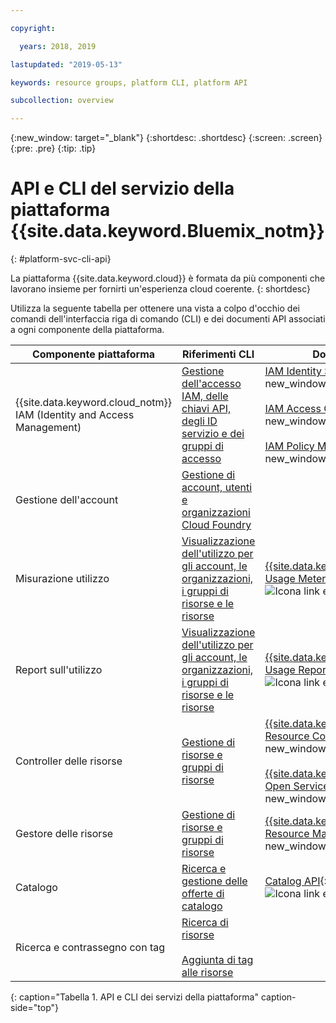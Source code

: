 ```yaml
---

copyright:

  years: 2018, 2019

lastupdated: "2019-05-13"

keywords: resource groups, platform CLI, platform API

subcollection: overview

---
```


{:new_window: target="_blank"}
{:shortdesc: .shortdesc}
{:screen: .screen}
{:pre: .pre}
{:tip: .tip}

# API e CLI del servizio della piattaforma {{site.data.keyword.Bluemix_notm}}
{: #platform-svc-cli-api}

La piattaforma {{site.data.keyword.cloud}} è formata da più componenti che lavorano insieme per fornirti un'esperienza cloud coerente.
{: shortdesc}

Utilizza la seguente tabella per ottenere una vista a colpo d'occhio dei comandi dell'interfaccia riga di comando (CLI) e dei documenti API associati a ogni componente della piattaforma.

| Componente piattaforma | Riferimenti CLI | Documenti API |
| ----- | ----- | ----- |
| {{site.data.keyword.cloud_notm}} IAM (Identity and Access Management) | [Gestione dell'accesso IAM, delle chiavi API, degli ID servizio e dei gruppi di accesso](/docs/cli/reference/ibmcloud?topic=cloud-cli-ibmcloud_commands_iam) | [IAM Identity Services API](https://console.cloud.ibm.com/apidocs/iam-identity-token-api){: new_window} ![Icona link esterno](../icons/launch-glyph.svg "Icona link esterno") <br><br>  [IAM Access Groups API](https://console.cloud.ibm.com/apidocs/iam-access-groups){: new_window} ![Icona link esterno](../icons/launch-glyph.svg "Icona link esterno") <br><br> [IAM Policy Management API](https://console.cloud.ibm.com/apidocs/iam-policy-management){: new_window} ![Icona link esterno](../icons/launch-glyph.svg "Icona link esterno") |
| Gestione dell'account | [Gestione di account, utenti e organizzazioni Cloud Foundry](/docs/cli/reference/ibmcloud?topic=cloud-cli-ibmcloud_commands_account) | |
| Misurazione utilizzo | [Visualizzazione dell'utilizzo per gli account, le organizzazioni, i gruppi di risorse e le risorse](/docs/cli/reference/ibmcloud?topic=cloud-cli-ibmcloud_billing) |  [{{site.data.keyword.Bluemix_notm}} Usage Metering](https://console.cloud.ibm.com/apidocs/usage-metering){: new_window} ![Icona link esterno](../icons/launch-glyph.svg "Icona link esterno") |
| Report sull'utilizzo |  [Visualizzazione dell'utilizzo per gli account, le organizzazioni, i gruppi di risorse e le risorse](/docs/cli/reference/ibmcloud?topic=cloud-cli-ibmcloud_billing) |  [{{site.data.keyword.Bluemix_notm}} Usage Reports](https://console.cloud.ibm.com/apidocs/metering-reporting){: new_window} ![Icona link esterno](../icons/launch-glyph.svg "Icona link esterno") |
| Controller delle risorse | [Gestione di risorse e gruppi di risorse](/docs/cli/reference/ibmcloud?topic=cloud-cli-ibmcloud_commands_resource) | [{{site.data.keyword.Bluemix_notm}} Resource Controller API](https://console.cloud.ibm.com/apidocs/resource-controller){: new_window} ![Icona link esterno](../icons/launch-glyph.svg "Icona link esterno") <br><br> [{{site.data.keyword.cloud_notm}} Open Service Broker API](https://console.cloud.ibm.com/apidocs/ibm-cloud-osb-api){: new_window} ![Icona link esterno](../icons/launch-glyph.svg "Icona link esterno") |
| Gestore delle risorse | [Gestione di risorse e gruppi di risorse](/docs/cli/reference/ibmcloud?topic=cloud-cli-ibmcloud_commands_resource) | [{{site.data.keyword.Bluemix_notm}} Resource Manager API](https://console.cloud.ibm.com/apidocs/resource-manager){: new_window} ![Icona link esterno](../icons/launch-glyph.svg "Icona link esterno") |
| Catalogo | [Ricerca e gestione delle offerte di catalogo](/docs/cli/reference/ibmcloud?topic=cloud-cli-ibmcloud_catalog) | [Catalog API](https://console.cloud.ibm.com/apidocs/globalcatalog){: new_window} ![Icona link esterno](../icons/launch-glyph.svg "Icona link esterno") |
| Ricerca e contrassegno con tag | [Ricerca di risorse](/docs/cli/reference/ibmcloud?topic=cloud-cli-ibmcloud_commands_resource#ibmcloud_resource_search) <br><br>  [Aggiunta di tag alle risorse](/docs/cli/reference/ibmcloud/cli_resource_group.html#ibmcloud_resource_tags) | |
{: caption="Tabella 1. API e CLI dei servizi della piattaforma" caption-side="top"}


